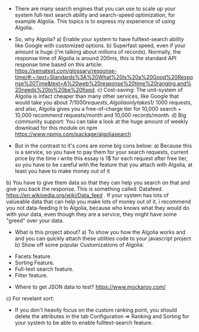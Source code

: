- There are many search engines that you can use to scale up your system full-text search ability and search-speed optimization, for example Algolia. This topics is to express my experience of using Algolia.

- So, why Algolia?
a) Enable your system to have fulltext-search ability like Google with customized options.
b) Superfast speed, even if your amount is huge (i'm talking about millions of records). Normally, the response time of Algolia is around 200ms, this is the standard API response time based on this article: https://sematext.com/glossary/response-time/#:~:text=Standards%3A%20What%20Is%20a%20Good%20Response%20Time&text=A%20web%20response%20time%20ranging,and%20needs%20to%20be%20fixed.
c) Cost-saving: The unit-system of Algolia is infact cheaper than many other services, like Google that would take you about 7$/1000 requests, Algolia only takes 1$/ 1000 requests, and also, Algolia gives you a free-of-charge tier for 10,000 search + 10,000 recommend requests/month and 10,000 records/month.
d) Big community support: You can take a look at the huge amount of weekly download for this module on npm https://www.npmjs.com/package/algoliasearch

- But in the contrast to it's cons are some big cons below:
a) Because this is a service, so you have to pay them for your search requests, current price by the time i write this essay is 1$ for each request after free tier, so you have to be careful with the feature that you attach with Algolia, at least you have to make money out of it

b) You have to give them data so that they can help you search on that and give you back the response. This is something called: Datafeed. https://en.wikipedia.org/wiki/Data_feed . If your system has lots of valueable data that can help you make lots of money out of it, i recommend you not data-feeding it to Algolia, because who knows what they would do with your data, even though they are a service, they might have  some "greed" over your data.

- What is this project about?
a) To show you how the Algolia works and and you can quickly attach these utilities code to your javascript project
b) Show off some popular Customizations of Algolia: 
+ Facets feature.
+ Sorting Feature.
+ Full-text search feature. 
+ Filter feature.

- Where to get JSON data to test?
https://www.mockaroo.com/

c) For revelant sort:
- If you don't heavily focus on the custom ranking point, you should delete the attributes in the tab Configuration => Ranking and Sorting for your system to be able to enable fulltext-search feature.
